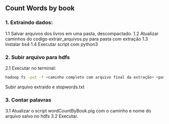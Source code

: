 ## Count Words by book

### 1. Extraindo dados:

1.1 Salvar arquivos dos livros em uma pasta, descompactado.
1.2 Atualizar caminhos do codigo extrair_arquivos.py para pasta com extração
1.3 Instalar bs4
1.4 Executar script com python3

### 2. Subir arquivo para hdfs

2.1 Executar no terminal: 
```sh
hadoop fs -put -f <caminho completo com arquivo final da extração> <pasta destino no hdfs, se houver. Se não passar esse parametro salvará na raiz>
```
Subir arquivo extraido e stopwords.txt

### 3. Contar palavras

3.1 Atualizar o script wordCountByBook.pig com o caminho e nome do arquivo salvo no hdfs
3.2 Executar.
